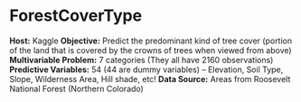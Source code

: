 # ForestCoverType

**Host:** Kaggle
**Objective:** Predict the predominant kind of tree cover (portion of the land that is covered by the crowns of trees when viewed from above)
**Multivariable Problem:** 7 categories (They all have 2160 observations)
**Predictive Variables:** 54 (44 are dummy variables) – Elevation, Soil Type, Slope, Wilderness Area, Hill shade, etc!
**Data Source:** Areas from Roosevelt National Forest (Northern Colorado)
